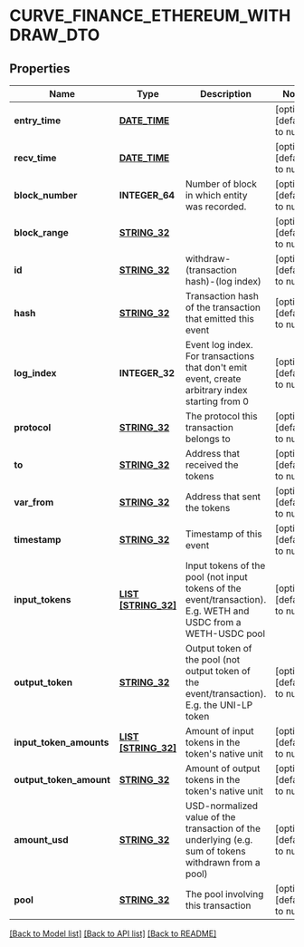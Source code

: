 # CURVE_FINANCE_ETHEREUM_WITHDRAW_DTO

## Properties
Name | Type | Description | Notes
------------ | ------------- | ------------- | -------------
**entry_time** | [**DATE_TIME**](DATE_TIME.md) |  | [optional] [default to null]
**recv_time** | [**DATE_TIME**](DATE_TIME.md) |  | [optional] [default to null]
**block_number** | **INTEGER_64** | Number of block in which entity was recorded. | [optional] [default to null]
**block_range** | [**STRING_32**](STRING_32.md) |  | [optional] [default to null]
**id** | [**STRING_32**](STRING_32.md) | withdraw-(transaction hash)-(log index) | [optional] [default to null]
**hash** | [**STRING_32**](STRING_32.md) | Transaction hash of the transaction that emitted this event | [optional] [default to null]
**log_index** | **INTEGER_32** | Event log index. For transactions that don&#39;t emit event, create arbitrary index starting from 0 | [optional] [default to null]
**protocol** | [**STRING_32**](STRING_32.md) | The protocol this transaction belongs to | [optional] [default to null]
**to** | [**STRING_32**](STRING_32.md) | Address that received the tokens | [optional] [default to null]
**var_from** | [**STRING_32**](STRING_32.md) | Address that sent the tokens | [optional] [default to null]
**timestamp** | [**STRING_32**](STRING_32.md) | Timestamp of this event | [optional] [default to null]
**input_tokens** | [**LIST [STRING_32]**](STRING_32.md) | Input tokens of the pool (not input tokens of the event/transaction). E.g. WETH and USDC from a WETH-USDC pool | [optional] [default to null]
**output_token** | [**STRING_32**](STRING_32.md) | Output token of the pool (not output token of the event/transaction). E.g. the UNI-LP token | [optional] [default to null]
**input_token_amounts** | [**LIST [STRING_32]**](STRING_32.md) | Amount of input tokens in the token&#39;s native unit | [optional] [default to null]
**output_token_amount** | [**STRING_32**](STRING_32.md) | Amount of output tokens in the token&#39;s native unit | [optional] [default to null]
**amount_usd** | [**STRING_32**](STRING_32.md) | USD-normalized value of the transaction of the underlying (e.g. sum of tokens withdrawn from a pool) | [optional] [default to null]
**pool** | [**STRING_32**](STRING_32.md) | The pool involving this transaction | [optional] [default to null]

[[Back to Model list]](../README.md#documentation-for-models) [[Back to API list]](../README.md#documentation-for-api-endpoints) [[Back to README]](../README.md)


